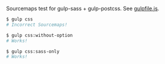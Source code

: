 Sourcemaps test for gulp-sass + gulp-postcss.
See [gulpfile.js](gulpfile.js).

```sh
$ gulp css
# Incorrect Sourcemaps!

$ gulp css:without-option
# Works!

$ gulp css:sass-only
# Works!
```
